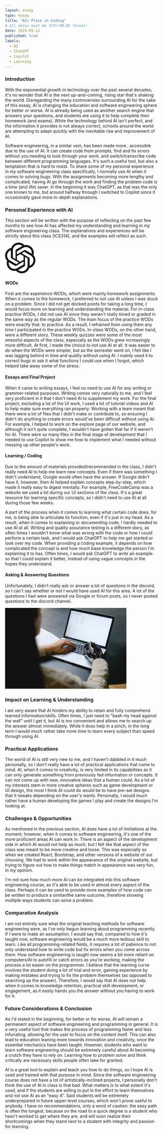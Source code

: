 ```yaml
---
layout: essay
type: essay
title: "AIs Place in Coding"
# All dates must be YYYY-MM-DD format!
date: 2025-05-12
published: true
labels:
  - AI
  - ChatGPT
  - Copilot
  - Learning
---
```


### Introduction

With the exponential growth in technology over the past several decades, it's no wonder that AI is the next up-and-coming, rising star that's shaking the world. Disregarding the many controversies surrounding AI for the sake of this essay, AI is changing the education and software engineering sphere for better or worse. AI is already being used as another search engine that answers your questions, and students are using it to help complete their homework (and exams). While the technology behind AI isn't perfect, and the information it provides is not always correct, schools around the world are attempting to adapt quickly with the inevitable rise and improvement of AI.

Software engineering, in a similar vein, has been made more.. accessible due to the use of AI. It can create code from prompts, find and fix errors without you needing to look through your work, and switch/transcribe code between different programming languages. It's such a useful tool, but also a temptation that is hard to resist. To share some of my personal experience in my software engineering class specifically, I normally use AI when it comes to solving bugs. With the assignments becoming more lengthy and complicated, having AI go through the work and finding the problem code is a time (and life) saver. In the beginning it was ChatGPT, as that was the only one known to me, but around halfway through I switched to Copilot since it occasionally gave more in-depth explanations.


### Personal Experience with AI

This section will be written with the purpose of reflecting on the past few months to see how AI has affected my understanding and learning in my software engineering class. The explanations and experiences will be strictly about this class (ICS314), and the examples will reflect as such.

<img width="100px" class="float-end pe-4" src="../img/cotton/chatgpt-logo.png">

#### WODs

First are the expereince WODs, which were mainly homework assignments. When it comes to the homework, I preferred to not use AI unless I was stuck on a problem. Since I did not get docked points for taking a long time, I would focus more on learning and understanding the material. For in-class practice WODs, I did not use AI since they weren't really timed or graded in the same way as the regular WODs. The main focus of the practice WODs were exactly that: to practice. As a result, I refrained from using them any time I participated in the practice WODs. In-class WODs, on the other hand, were a different story. These weekly quizzes were some of the most stressful aspects of the class, especially as the WODs grew increasingly more difficult. At first, I made the choice to not use AI at all. It was easier to do when the WODs were simpler, but as the semester went on, I felt like I was lagging behind in time and quality without using AI. I mainly used it to correct bugs or ask it what functions I could use when I forgot, which helped take away some of the stress.

#### Essays and Final Project

When it came to writing essays, I feel no need to use AI for any writing or grammer-related purposes. Writing comes very naturally to me, and I feel very proficient in it that I don't need AI to supplement my work. For the final project, excluding a lot of the UI work, I used a lot of tutorial videos and AI to help make sure everything ran properly. Working with a team meant that there were a lot of files that I didn't make or contribute to, so ensuring I didn't do anything to create errors would've been difficult without using AI. For example, I helped to work on the explore page of our website, and although it isn't quite complete, I wouldn't have gotten that far if it weren't for AI. There were so many files in the final stage of development that I needed to use Copilot to show me how to implement what I needed without messing up other people's work.

#### Learning / Coding

Due to the amount of materials provided/recommended in the class, I didn't really need AI to help me learn new concepts. Even if there was something I didn't understand, Google would often have the answer. If Google didn't have it, however, then AI helped explain concepts step-by-step, which made it really easy to digest mentally. For example, FreeCodeCamp was a website we used a lot during our UI sections of the class. It's a great resource for learning specific concepts, so I didn't need to use AI at all during those few weeks.

A part of the process when it comes to learning what certain code does, for me, is being able to articulate its function, even if it's just in my head. As a result, when it comes to explaining or documenting code, I hardly needed to use AI at all. Writing and quality assurance testing is a different story, as often times I wouldn't know what was wrong with the code or how I could perform a certain task, and I would ask ChatGPT to help me get started or look over my code. When providing a coding example, it depends on how complicated the concept is and how much base knowledge the person I'm explaining it to has. Often times, I would ask ChatGPT to *write* an example so that I could explain it better, instead of using vague concepts in the hopes they understand.

#### Asking & Answering Questions

Unfortunately, I didn't really ask or answer a lot of questions in the discord, so I can't say whether or not I would have used AI for this area. A lot of the questions I had were answered via Google or forum posts, so I never posted questions to the discord channel.

<img width="400px" class="float-start pe-4" src="../img/cotton/coding-ai.jpg">


### Impact on Learning & Understanding

I am very aware that AI hinders my ability to retain and fully comprehend learned information/skills. Often times, I just need to "bash my head against the wall" until I get it, but AI is too convenient and allows me to search up the answer almost immediately. While it does help in a pinch, in the long term I would much rather take more time to learn every subject than speed through using AI.


### Practical Applications

The world of AI is still very new to me, and I haven't dabbled in it much personally, so I don't really have a lot of practical applications that come to mind. AI, when it comes to creativity, is very limited in its capabiltiies as it can only generate something from previously fed information or concepts. It can not come up with new, innovative ideas that a human could. As a lot of my interests stem in more creative spheres such as game development or UI design, the most I think AI could do would be to have pre-set designs that it tweaks depending on the user's wants. Personally, I would much rather have a human developing the games I play and create the designs I'm looking at.


### Challenges & Opportunities

As mentioned in the previous section, AI does have a lot of limitations at the moment; however, when it comes to software engineering, it's one of the more proficient areas AI can work in. There is an aspect of the development side in which AI would not help as much, but I felt like that aspect of the class was meant to be more creative and loose. This was especially so when we created React, Bootstrap, and other versions of a website of our choosing. We had to work within the appearance of the original website, but trying to figure out how to make things match in appearance was very fun, in my opinion.

I'm not sure how much more AI can be integrated into this software engineering course, as it's able to be used in almost every aspect of the class. Perhaps it can be used to provide more examples of how code can be written to produce a similar/the same outcome, therefore showing multiple ways students can solve a problem.


### Comparative Analysis

I am not entirely sure what the original teaching methods for software engineering were, as I've only begun learning about programming recently. If I were to make an assumption, I would say that, compared to how it's taught now, software engineering would be a much more tedious skill to learn. Like all programming-related fields, it requires a lot of patience to not only understand how to write code but fix errors when you come across them. How software engineering is taught now seems a bit more reliant on computers/AI to autofill or catch errors as you're working, making the process a lot easier on the programmer. I believe that the learning curve involves the student doing a lot of trial and error, gaining experience by making mistakes and trying to fix the problem themselves (as opposed to searching up the answer). Therefore, I would say that AI does not help when it comes to knowledge retention, practical skill development, or engagement, as it easily hands you the answer without you having to work for it.


### Future Considerations & Conclusion

As I'd stated in the beginning, for better or for worse, AI will remain a permanent aspect of software engineering and programming in general. It is a very useful tool that makes the process of programming faster and less infuriating, allowing for the user to focus on the content itself. This can also lead to education leaning more towards innovation and creativity, once the essential mechanics have been taught. However, students who want to learn software engineering should be extremely careful about AI becoming a crutch they have to rely on. Learning how to problem solve and think critically are necessary skills people often take for granted.

AI is a great tool to explain and teach you how to do things, so I hope AI is used and trained with that purpose in mind. Since the software engineering course does not have a lot of artistically-inclined projects, I personally don't think the use of AI in class is that bad. What matters is to what extent it's used, and if the students are willing to put in the effort to learn themselves and not use AI as an "easy A". Said students will be extremely underprepared in future upper-level courses, which won't prove useful to anybody. I have no recommendations, only a word of caution: the easy path is often the longest, because on the road to a quick degree is a student who hasn't worked to get where they are, and will soon realize their shortcomings when they stand next to a student with integrity and passion for learning.
